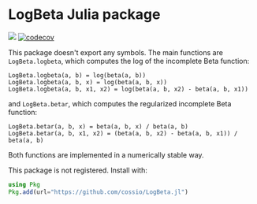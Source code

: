 # LogBeta Julia package

![](https://github.com/cossio/LogBeta.jl/workflows/CI/badge.svg)
[![codecov](https://codecov.io/gh/cossio/LogBeta.jl/branch/master/graph/badge.svg?token=YHVMRQOGXE)](https://codecov.io/gh/cossio/LogBeta.jl)

This package doesn't export any symbols.
The main functions are `LogBeta.logbeta`, which computes the log of the incomplete Beta function:

```
LogBeta.logbeta(a, b) = log(beta(a, b))
LogBeta.logbeta(a, b, x) = log(beta(a, b, x))
LogBeta.logbeta(a, b, x1, x2) = log(beta(a, b, x2) - beta(a, b, x1))
```

and `LogBeta.betar`, which computes the regularized incomplete Beta function:

```
LogBeta.betar(a, b, x) = beta(a, b, x) / beta(a, b)
LogBeta.betar(a, b, x1, x2) = (beta(a, b, x2) - beta(a, b, x1)) / beta(a, b)
```

Both functions are implemented in a numerically stable way.

This package is not registered.
Install with:

```julia
using Pkg
Pkg.add(url="https://github.com/cossio/LogBeta.jl")
```